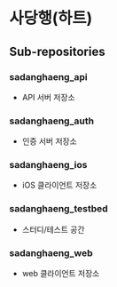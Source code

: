 # 사당행(하트)

## Sub-repositories

### sadanghaeng_api
  * API 서버 저장소

### sadanghaeng_auth
  * 인증 서버 저장소

### sadanghaeng_ios
  * iOS 클라이언트 저장소

### sadanghaeng_testbed
  * 스터디/테스트 공간

### sadanghaeng_web
  * web 클라이언트 저장소

